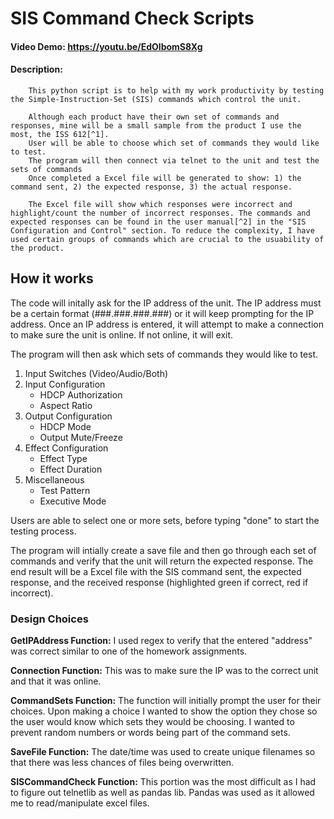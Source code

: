 # SIS Command Check Scripts
#### Video Demo: <https://youtu.be/EdOlbomS8Xg>
#### Description:
        This python script is to help with my work productivity by testing the Simple-Instruction-Set (SIS) commands which control the unit.

        Although each product have their own set of commands and responses, mine will be a small sample from the product I use the most, the ISS 612[^1].
        User will be able to choose which set of commands they would like to test.
        The program will then connect via telnet to the unit and test the sets of commands
        Once completed a Excel file will be generated to show: 1) the command sent, 2) the expected response, 3) the actual response.

        The Excel file will show which responses were incorrect and highlight/count the number of incorrect responses. The commands and expected responses can be found in the user manual[^2] in the "SIS Configuration and Control" section. To reduce the complexity, I have used certain groups of commands which are crucial to the usuability of the product.

## **How it works**
The code will initally ask for the IP address of the unit.
The IP address must be a certain format (###.###.###.###) or it will keep prompting for the IP address. Once an IP address is entered, it will attempt to make a connection to make sure the unit is online. If not online, it will exit.

The program will then ask which sets of commands they would like to test.
1. Input Switches (Video/Audio/Both)
2. Input Configuration
   - HDCP Authorization
   - Aspect Ratio
3. Output Configuration
   - HDCP Mode
   - Output Mute/Freeze
4. Effect Configuration
   - Effect Type
   - Effect Duration
5. Miscellaneous
   - Test Pattern
   - Executive Mode

Users are able to select one or more sets, before typing "done" to start the testing process.

The program will intially create a save file and then go through each set of commands and verify that the unit will return the expected response. The end result will be a Excel file with the SIS command sent, the expected response, and the received response (highlighted green if correct, red if incorrect).

### **Design Choices**
**GetIPAddress Function:**
I used regex to verify that the entered "address" was correct similar to one of the homework assignments.

**Connection Function:**
This was to make sure the IP was to the correct unit and that it was online.

**CommandSets Function:**
The function will initially prompt the user for their choices. Upon making a choice I wanted to show the option they chose so the user would know which sets they would be choosing.
I wanted to prevent random numbers or words being part of the command sets.

**SaveFile Function:**
The date/time was used to create unique filenames so that there was less chances of files being overwritten.

**SISCommandCheck Function:**
This portion was the most difficult as I had to figure out telnetlib as well as pandas lib. Pandas was used as it allowed me to read/manipulate excel files. 


[^1]: https://www.extron.com/product/iss612
[^2]: https://media.extron.com/public/download/files/userman/iss608_iss612_68-2994-01_D.pdf